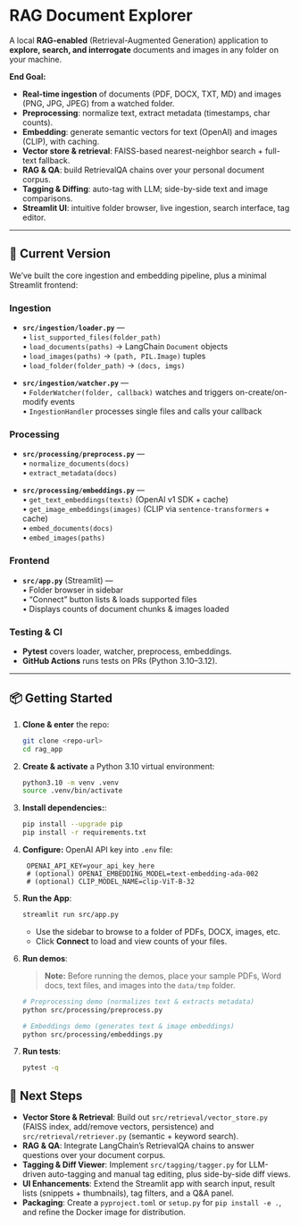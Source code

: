 # RAG Document Explorer

A local **RAG-enabled** (Retrieval-Augmented Generation) application to **explore, search, and interrogate** documents and images in any folder on your machine.  

**End Goal:**  
- **Real-time ingestion** of documents (PDF, DOCX, TXT, MD) and images (PNG, JPG, JPEG) from a watched folder.  
- **Preprocessing**: normalize text, extract metadata (timestamps, char counts).  
- **Embedding**: generate semantic vectors for text (OpenAI) and images (CLIP), with caching.  
- **Vector store & retrieval**: FAISS-based nearest-neighbor search + full-text fallback.  
- **RAG & QA**: build RetrievalQA chains over your personal document corpus.  
- **Tagging & Diffing**: auto-tag with LLM; side-by-side text and image comparisons.  
- **Streamlit UI**: intuitive folder browser, live ingestion, search interface, tag editor.  

---

## 🚀 Current Version

We’ve built the core ingestion and embedding pipeline, plus a minimal Streamlit frontend:

### Ingestion
- **`src/ingestion/loader.py`** —  
  • `list_supported_files(folder_path)`  
  • `load_documents(paths)` → LangChain `Document` objects  
  • `load_images(paths)` → `(path, PIL.Image)` tuples  
  • `load_folder(folder_path)` → `(docs, imgs)`

- **`src/ingestion/watcher.py`** —  
  • `FolderWatcher(folder, callback)` watches and triggers on-create/on-modify events  
  • `IngestionHandler` processes single files and calls your callback  

### Processing
- **`src/processing/preprocess.py`** —  
  • `normalize_documents(docs)`  
  • `extract_metadata(docs)`

- **`src/processing/embeddings.py`** —  
  • `get_text_embeddings(texts)` (OpenAI v1 SDK + cache)  
  • `get_image_embeddings(images)` (CLIP via `sentence-transformers` + cache)  
  • `embed_documents(docs)`  
  • `embed_images(paths)`

### Frontend
- **`src/app.py`** (Streamlit) —  
  • Folder browser in sidebar  
  • “Connect” button lists & loads supported files  
  • Displays counts of document chunks & images loaded

### Testing & CI
- **Pytest** covers loader, watcher, preprocess, embeddings.  
- **GitHub Actions** runs tests on PRs (Python 3.10–3.12).  

---

## 📦 Getting Started

1. **Clone & enter** the repo:  
   ```bash
   git clone <repo-url>
   cd rag_app
   ```

2. **Create & activate** a Python 3.10 virtual environment:  
   ```bash
   python3.10 -m venv .venv
   source .venv/bin/activate
   ```
   
3. **Install dependencies:**:  
   ```bash
   pip install --upgrade pip
   pip install -r requirements.txt
   ```

4. **Configure:** OpenAI API key into `.env` file:  
   ```dotenv
    OPENAI_API_KEY=your_api_key_here
    # (optional) OPENAI_EMBEDDING_MODEL=text-embedding-ada-002
    # (optional) CLIP_MODEL_NAME=clip-ViT-B-32
    ```

5. **Run the App**:
    ```bash 
    streamlit run src/app.py
    ```
    - Use the sidebar to browse to a folder of PDFs, DOCX, images, etc.
    - Click **Connect** to load and view counts of your files.

6. **Run demos**:
    > **Note:** Before running the demos, place your sample PDFs, Word docs, text files, and images into the `data/tmp` folder.

    ```bash
    # Preprocessing demo (normalizes text & extracts metadata)
    python src/processing/preprocess.py

    # Embeddings demo (generates text & image embeddings)
    python src/processing/embeddings.py
    ```
7. **Run tests**:
    ```bash
    pytest -q
    ```

## 🔭 Next Steps

- **Vector Store & Retrieval**: Build out `src/retrieval/vector_store.py` (FAISS index, add/remove vectors, persistence) and `src/retrieval/retriever.py` (semantic + keyword search).
- **RAG & QA**: Integrate LangChain’s RetrievalQA chains to answer questions over your document corpus.
- **Tagging & Diff Viewer**: Implement `src/tagging/tagger.py` for LLM-driven auto-tagging and manual tag editing, plus side-by-side diff views.
- **UI Enhancements**: Extend the Streamlit app with search input, result lists (snippets + thumbnails), tag filters, and a Q&A panel.
- **Packaging**: Create a `pyproject.toml` or `setup.py` for `pip install -e .`, and refine the Docker image for distribution.





